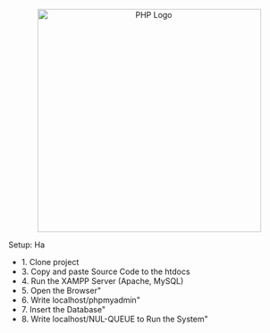 <p align="center"><a href="https://www.php.net/" target="_blank"><img src="https://upload.wikimedia.org/wikipedia/commons/2/27/PHP-logo.svg" width="400" alt="PHP Logo"></a></p>

Setup: Ha

<ul>
<li>1. Clone project</li>
<li>3. Copy and paste Source Code to the htdocs</li>
<li>4. Run the XAMPP Server (Apache, MySQL)</li>
<li>5. Open the Browser"</li>
<li>6. Write localhost/phpmyadmin"</li>
<li>7. Insert the Database"</li>
<li>8. Write localhost/NUL-QUEUE to Run the System"</li>
</ul>
